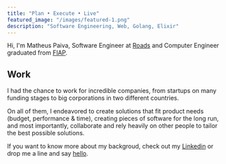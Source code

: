 ```yaml
---
title: "Plan • Execute • Live"
featured_image: "/images/featured-1.png"
description: "Software Engineering, Web, Golang, Elixir"
---
```


Hi, I'm Matheus Paiva, Software Engineer at [Roads](https://www.roads.run/) and Computer Engineer graduated from [FIAP](https://www.fiap.com.br/).

## Work

I had the chance to work for incredible companies, from startups on many funding stages to big corporations in two different countries.

On all of them, I endeavored to create solutions that fit product needs (budget, performance & time), creating pieces of software for the long run, and most importantly, collaborate and rely heavily on other people to tailor the best possible solutions.

If you want to know more about my backgroud, check out my [Linkedin](https://www.linkedin.com/in/matheus-paiva-29193879/) or drop me a line and say [hello](mailto:matheus.a.paiva@gmail.com?Subject=Hello+Matheus+Paiva).
